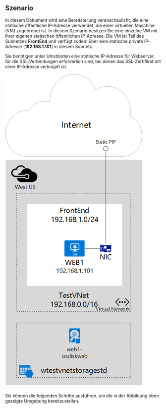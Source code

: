 ## <a name="scenario"></a>Szenario
In diesem Dokument wird eine Bereitstellung veranschaulicht, die eine statische öffentliche IP-Adresse verwendet, die einer virtuellen Maschine (VM) zugeordnet ist. In diesem Szenario besitzen Sie eine einzelne VM mit ihrer eigenen statischen öffentlichen IP-Adresse. Die VM ist Teil des Subnetzes **FrontEnd** und verfügt zudem über eine statische private IP-Adresse (**192.168.1.101**) in diesem Subnetz.

Sie benötigen unter Umständen eine statische IP-Adresse für Webserver, für die SSL-Verbindungen erforderlich sind, bei denen das SSL-Zertifikat mit einer IP-Adresse verknüpft ist. 

![BILDBESCHREIBUNG](./media/virtual-network-deploy-static-pip-scenario-include/figure1.png)

Sie können die folgenden Schritte ausführen, um die in der Abbildung oben gezeigte Umgebung bereitzustellen.



<!--HONumber=Nov16_HO3-->


